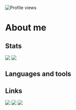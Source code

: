 ![Profile views](https://komarev.com/ghpvc/?username=tubuanha)

# About me

## Stats

![](https://github-readme-stats.vercel.app/api/?username=tubuanha&show_icons=true&count_private=true)
![](https://github-readme-stats.vercel.app/api/top-langs/?username=tubuanha&layout=compact)

## Languages and tools

## Links

[![](https://ricapitolare.vercel.app/svg?url=https://zenn.dev/tubuan)](https://zenn.dev/tubuan)
[![](https://ricapitolare.vercel.app/svg?url=https://battlecats.win)](https://battlecats.win)
[![](https://ricapitolare.vercel.app/svg?url=https://dissoku.net)](https://dissoku.net)
